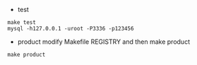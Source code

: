 + test 
```
make test
mysql -h127.0.0.1 -uroot -P3336 -p123456
```
+ product
modify Makefile REGISTRY and then make product
```
make product
```
